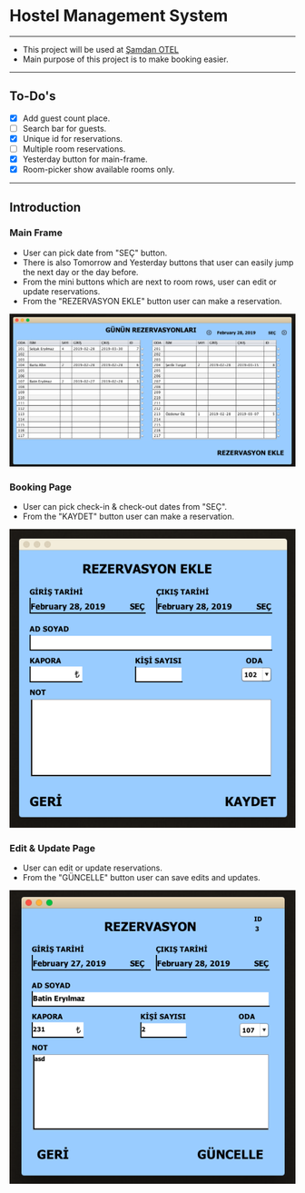 # Hostel Management System
---
* This project will be used at [Şamdan OTEL](http://samdanotel.com)
* Main purpose of this project is to make booking easier.
---
## To-Do's
  - [x] Add guest count place.
  - [ ] Search bar for guests.
  - [x] Unique id for reservations.
  - [ ] Multiple room reservations.
  - [x] Yesterday button for main-frame.
  - [x] Room-picker show available rooms only.

---
## Introduction
### Main Frame
  - User can pick date from "SEÇ" button.
  - There is also Tomorrow and Yesterday buttons that user can easily jump the next day or the day before.
  - From the mini buttons which are next to room rows, user can edit or update reservations.
  - From the "REZERVASYON EKLE" button user can make a reservation.

  ![Image of MainFrame](/pics/MainFrame.png)
### Booking Page
  - User can pick check-in & check-out dates from "SEÇ".
  - From the "KAYDET" button user can make a reservation.

  ![Image of RezervasyonEkle](/pics/RezervasyonEkle.png)
### Edit & Update Page
  - User can edit or update reservations.
  - From the "GÜNCELLE" button user can save edits and updates.

  ![Image of Rezervasyon](/pics/Rezervasyon.png)
